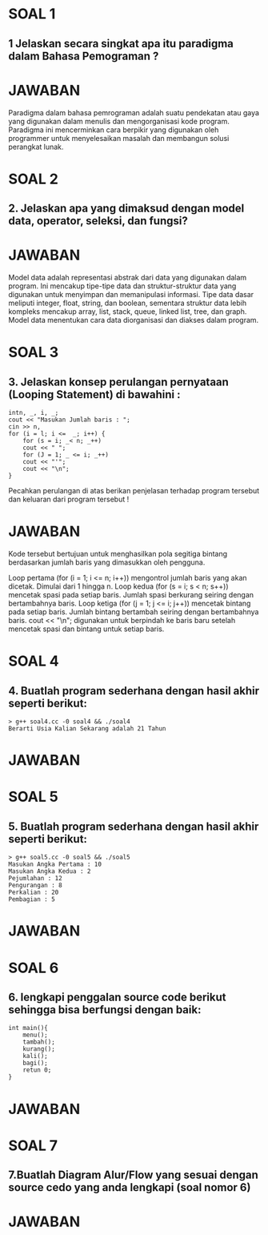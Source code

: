 # SOAL 1
## 1 Jelaskan secara singkat apa itu paradigma dalam Bahasa Pemograman ?
# JAWABAN
Paradigma dalam bahasa pemrograman adalah suatu pendekatan atau gaya yang digunakan dalam menulis dan mengorganisasi kode program. Paradigma ini mencerminkan cara berpikir yang digunakan oleh programmer untuk menyelesaikan masalah dan membangun solusi perangkat lunak.

# SOAL 2
## 2. Jelaskan apa yang dimaksud dengan model data, operator, seleksi, dan fungsi?
# JAWABAN
Model data adalah representasi abstrak dari data yang digunakan dalam program. Ini mencakup tipe-tipe data dan struktur-struktur data yang digunakan untuk menyimpan dan memanipulasi informasi. Tipe data dasar meliputi integer, float, string, dan boolean, sementara struktur data lebih kompleks mencakup array, list, stack, queue, linked list, tree, dan graph. Model data menentukan cara data diorganisasi dan diakses dalam program.

# SOAL 3
## 3. Jelaskan konsep perulangan pernyataan (Looping Statement) di bawahini :
```
intn, _, i, _;
cout << "Masukan Jumlah baris : ";
cin >> n,
for (i = l; i <=  _; i++) {
    for (s = i; _< n; _++)
    cout << " ";
    for (J = 1; _ <= i; _++)
    cout << "'";
    cout << "\n";
}
```
Pecahkan perulangan di atas berikan penjelasan terhadap program tersebut dan keluaran dari program tersebut !
# JAWABAN
Kode tersebut bertujuan untuk menghasilkan pola segitiga bintang berdasarkan jumlah baris yang dimasukkan oleh pengguna.

Loop pertama (for (i = 1; i <= n; i++)) mengontrol jumlah baris yang akan dicetak. Dimulai dari 1 hingga n. Loop kedua (for (s = i; s < n; s++)) mencetak spasi pada setiap baris. Jumlah spasi berkurang seiring dengan bertambahnya baris. Loop ketiga (for (j = 1; j <= i; j++)) mencetak bintang pada setiap baris. Jumlah bintang bertambah seiring dengan bertambahnya baris. cout << "\n"; digunakan untuk berpindah ke baris baru setelah mencetak spasi dan bintang untuk setiap baris.

# SOAL 4
## 4. Buatlah program sederhana dengan hasil akhir seperti berikut:
```
> g++ soal4.cc -0 soal4 && ./soal4
Berarti Usia Kalian Sekarang adalah 21 Tahun
```
# JAWABAN


# SOAL 5
## 5. Buatlah program sederhana dengan hasil akhir seperti berikut:
```
> g++ soal5.cc -0 soal5 && ./soal5
Masukan Angka Pertama : 10
Masukan Angka Kedua : 2
Pejumlahan : 12
Pengurangan : 8
Perkalian : 20
Pembagian : 5
```
# JAWABAN


# SOAL 6
## 6. lengkapi penggalan source code berikut sehingga bisa berfungsi dengan baik:
```
int main(){
    menu();
    tambah();
    kurang();
    kali();
    bagi();
    retun 0;
}
```
# JAWABAN


# SOAL 7
## 7.Buatlah Diagram Alur/Flow yang sesuai dengan source cedo yang anda lengkapi (soal nomor 6)
# JAWABAN